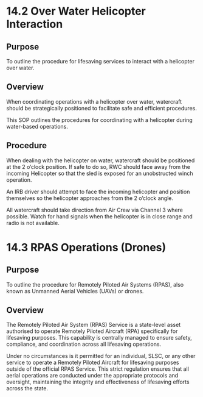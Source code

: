 # 14.2 Over Water Helicopter Interaction

## Purpose

To outline the procedure for lifesaving services to interact with a helicopter over water.

## Overview

When coordinating operations with a helicopter over water, watercraft should be strategically positioned to facilitate safe and efficient procedures.

This SOP outlines the procedures for coordinating with a helicopter during water-based operations.

## Procedure

When dealing with the helicopter on water, watercraft should be positioned at the 2 o’clock position. If safe to do so, RWC should face away from the incoming Helicopter so that the sled is exposed for an unobstructed winch operation.

An IRB driver should attempt to face the incoming helicopter and position themselves so the helicopter approaches from the 2 o’clock angle.

All watercraft should take direction from Air Crew via Channel 3 where possible. Watch for hand signals when the helicopter is in close range and radio is not available.

# 14.3 RPAS Operations (Drones)

## Purpose

To outline the procedure for Remotely Piloted Air Systems (RPAS), also known as Unmanned Aerial Vehicles (UAVs) or drones.

## Overview

The Remotely Piloted Air System (RPAS) Service is a state-level asset authorised to operate Remotely Piloted Aircraft (RPA) specifically for lifesaving purposes. This capability is centrally managed to ensure safety, compliance, and coordination across all lifesaving operations.

Under no circumstances is it permitted for an individual, SLSC, or any other service to operate a Remotely Piloted Aircraft for lifesaving purposes outside of the official RPAS Service. This strict regulation ensures that all aerial operations are conducted under the appropriate protocols and oversight, maintaining the integrity and effectiveness of lifesaving efforts across the state.